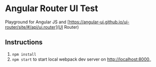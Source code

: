 # Angular Router UI Test

Playground for Angular JS and [https://angular-ui.github.io/ui-router/site/#/api/ui.router](UI Router)

## Instructions
1. `npm install`
2. `npm start` to start local webpack dev server on [http://localhost:8000]()_
